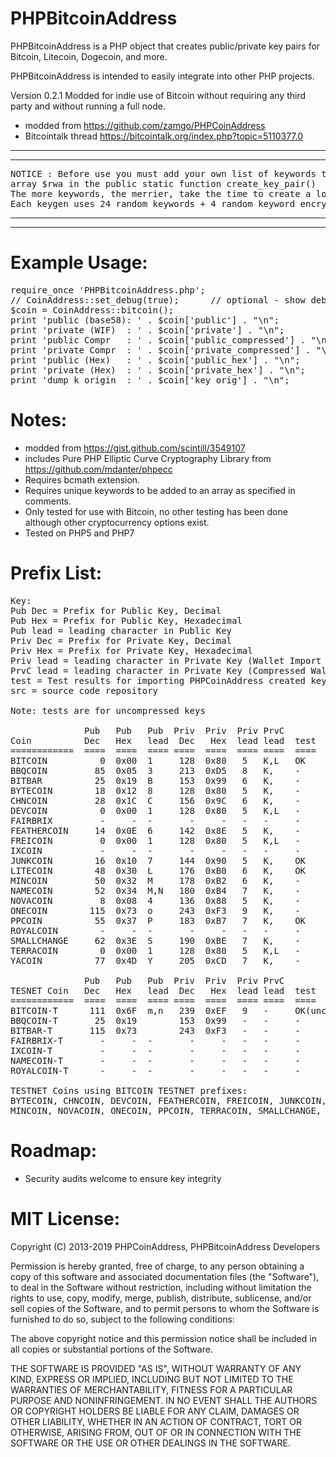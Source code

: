 # PHPBitcoinAddress
PHPBitcoinAddress is a PHP object that creates public/private key pairs for Bitcoin, Litecoin, Dogecoin, and more.

PHPBitcoinAddress is intended to easily integrate into other PHP projects. 

Version 0.2.1 Modded for indie use of Bitcoin without requiring any third party and without running a full node.

* modded from https://github.com/zamgo/PHPCoinAddress
* Bitcointalk thread https://bitcointalk.org/index.php?topic=5110377.0

********************************************************************************
********************************************************************************
<pre>
NOTICE : Before use you must add your own list of keywords to the
array $rwa in the public static function create_key_pair()
The more keywords, the merrier, take the time to create a long and unique array.
Each keygen uses 24 random keywords + 4 random keyword encrypted salt
</pre>
********************************************************************************
********************************************************************************

Example Usage:
==============
<pre>
require_once 'PHPBitcoinAddress.php';
// CoinAddress::set_debug(true);      // optional - show debugging messages
$coin = CoinAddress::bitcoin();  
print 'public (base58): ' . $coin['public'] . "\n";
print 'private (WIF)  : ' . $coin['private'] . "\n";
print 'public Compr   : ' . $coin['public_compressed'] . "\n";
print 'private Compr  : ' . $coin['private_compressed'] . "\n";
print 'public (Hex)   : ' . $coin['public_hex'] . "\n";
print 'private (Hex)  : ' . $coin['private_hex'] . "\n";
print 'dump k origin  : ' . $coin['key_orig'] . "\n";
</pre>

Notes:
==============
* modded from https://gist.github.com/scintill/3549107
* includes Pure PHP Elliptic Curve Cryptography Library from https://github.com/mdanter/phpecc
* Requires bcmath extension.
* Requires unique keywords to be added to an array as specified in comments.
* Only tested for use with Bitcoin, no other testing has been done although other cryptocurrency options exist.
* Tested on PHP5 and PHP7

Prefix List:
=============
<pre>Key:
Pub Dec = Prefix for Public Key, Decimal
Pub Hex = Prefix for Public Key, Hexadecimal
Pub lead = leading character in Public Key
Priv Dec = Prefix for Private Key, Decimal 
Priv Hex = Prefix for Private Key, Hexadecimal
Priv lead = leading character in Private Key (Wallet Import Format)
PrvC lead = leading character in Private Key (Compressed Wallet Import Format)
test = Test results for importing PHPCoinAddress created keys into standard client
src = source code repository

Note: tests are for uncompressed keys

              Pub   Pub   Pub  Priv  Priv  Priv PrvC
Coin          Dec   Hex   lead  Dec   Hex  lead lead  test  src
============  ====  ====  ==== ====  ====  ==== ====  ====  ====
BITCOIN          0  0x00  1     128  0x80   5   K,L   OK    https://github.com/bitcoin/bitcoin
BBQCOIN         85  0x05  3     213  0xD5   8   K,    -     https://github.com/overware/BBQCoin
BITBAR          25  0x19  B     153  0x99   6   K,    -     https://github.com/aLQ/bitbar
BYTECOIN        18  0x12  8     128  0x80   5   K,    -     https://github.com/bryan-mills/bytecoin
CHNCOIN         28  0x1C  C     156  0x9C   6   K,    -     https://github.com/CHNCoin/CHNCoin
DEVCOIN          0  0x00  1     128  0x80   5   K,L   -     http://sourceforge.net/projects/galacticmilieu/files/DeVCoin/
FAIRBRIX         -     -  -       -     -   -   -     -     https://github.com/coblee/Fairbrix
FEATHERCOIN     14  0x0E  6     142  0x8E   5   K,    -     https://github.com/FeatherCoin/FeatherCoin
FREICOIN         0  0x00  1     128  0x80   5   K,L   -     https://github.com/freicoin/freicoin
IXCOIN           -     -  -       -     -   -   -     -     https://github.com/ixcoin/ixcoin
JUNKCOIN        16  0x10  7     144  0x90   5   K,    OK    https://github.com/js2082/JKC
LITECOIN        48  0x30  L     176  0xB0   6   K,    OK    https://github.com/litecoin-project/litecoin
MINCOIN         50  0x32  M     178  0xB2   6   K,    -     https://github.com/SandyCohen/mincoin
NAMECOIN        52  0x34  M,N   180  0xB4   7   K,    -     https://github.com/namecoin/namecoin
NOVACOIN         8  0x08  4     136  0x88   5   K,    -     https://github.com/CryptoManiac/novacoin
ONECOIN        115  0x73  o     243  0xF3   9   K,    -     https://github.com/cre8r/onecoin
PPCOIN          55  0x37  P     183  0xB7   7   K,    OK    https://github.com/ppcoin/ppcoin
ROYALCOIN        -     -  -       -     -   -   -     -     http://sourceforge.net/projects/royalcoin/
SMALLCHANGE     62  0x3E  S     190  0xBE   7   K,    -     https://github.com/bfroemel/smallchange
TERRACOIN        0  0x00  1     128  0x80   5   K,L   -     https://github.com/terracoin/terracoin
YACOIN          77  0x4D  Y     205  0xCD   7   K,    -     https://github.com/pocopoco/yacoin

              Pub   Pub   Pub  Priv  Priv  Priv PrvC
TESNET Coin   Dec   Hex   lead  Dec   Hex  lead lead  test
============  ====  ====  ==== ====  ====  ==== ====  ==== 
BITCOIN-T      111  0x6F  m,n   239  0xEF   9   -     OK(uncompressed only)
BBQCOIN-T       25  0x19        153  0x99   -   -     -
BITBAR-T       115  0x73        243  0xF3   -   -     -
FAIRBRIX-T       -     -  -       -     -   -   -     -
IXCOIN-T         -     -  -       -     -   -   -     -
NAMECOIN-T       -     -  -       -     -   -   -     -
ROYALCOIN-T      -     -  -       -     -   -   -     -

TESTNET Coins using BITCOIN TESTNET prefixes:
BYTECOIN, CHNCOIN, DEVCOIN, FEATHERCOIN, FREICOIN, JUNKCOIN, LITECOIN
MINCOIN, NOVACOIN, ONECOIN, PPCOIN, TERRACOIN, SMALLCHANGE, YACOIN
</pre>

Roadmap:
==============
* Security audits welcome to ensure key integrity



MIT License:
==============
Copyright (C) 2013-2019 PHPCoinAddress, PHPBitcoinAddress Developers

Permission is hereby granted, free of charge, to any person obtaining
a copy of this software and associated documentation files (the "Software"),
to deal in the Software without restriction, including without limitation
the rights to use, copy, modify, merge, publish, distribute, sublicense,
and/or sell copies of the Software, and to permit persons to whom the
Software is furnished to do so, subject to the following conditions:

The above copyright notice and this permission notice shall be included
in all copies or substantial portions of the Software.

THE SOFTWARE IS PROVIDED "AS IS", WITHOUT WARRANTY OF ANY KIND, EXPRESS
OR IMPLIED, INCLUDING BUT NOT LIMITED TO THE WARRANTIES OF MERCHANTABILITY,
FITNESS FOR A PARTICULAR PURPOSE AND NONINFRINGEMENT. IN NO EVENT SHALL
THE AUTHORS OR COPYRIGHT HOLDERS BE LIABLE FOR ANY CLAIM, DAMAGES
OR OTHER LIABILITY, WHETHER IN AN ACTION OF CONTRACT, TORT OR OTHERWISE,
ARISING FROM, OUT OF OR IN CONNECTION WITH THE SOFTWARE OR THE USE OR
OTHER DEALINGS IN THE SOFTWARE.


